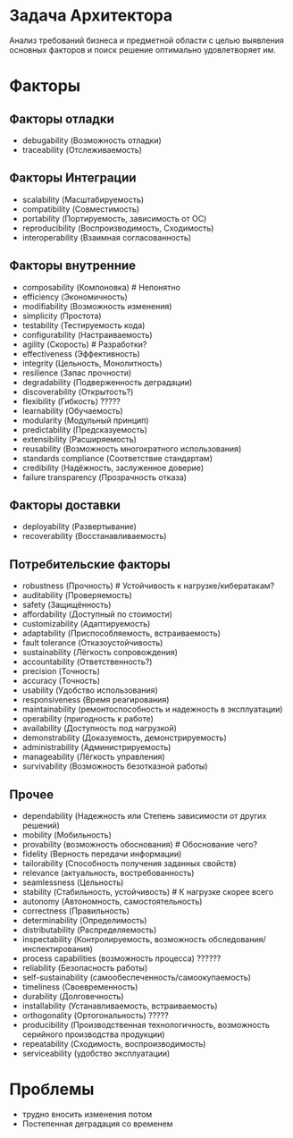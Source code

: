 # Задача Архитектора

Анализ требований бизнеса и предметной области с целью выявления основных факторов и поиск решение оптимально удовлетворяет им.

# Факторы

## Факторы отладки

* debugability (Возможность отладки)
* traceability (Отслеживаемость)


## Факторы Интеграции

* scalability (Масштабируемость)
* compatibility (Совместимость) 
* portability (Портируемость, зависимость от ОС)
* reproducibility (Воспроизводимость, Сходимость)
* interoperability (Взаимная согласованность)

## Факторы внутренние

* composability (Компоновка) # Непонятно
* efficiency (Экономичность)
* modifiability (Возможность изменения) 
* simplicity (Простота)
* testability (Тестируемость кода)
* configurability (Настраиваемость)
* agility (Скорость) # Разработки?
* effectiveness (Эффективность)
* integrity (Цельность, Монолитность)
* resilience (Запас прочности)
* degradability (Подверженность деградации)
* discoverability (Открытость?)
* flexibility (Гибкость) ?????
* learnability (Обучаемость)
* modularity (Модульный принцип)
* predictability (Предсказуемость)
* extensibility (Расширяемость)
* reusability (Возможность многократного использования)
* standards compliance (Соответствие стандартам)
* credibility (Надёжность, заслуженное доверие)
* failure transparency (Прозрачность отказа)

## Факторы доставки

* deployability (Развертывание)
* recoverability (Восстанавливаемость)

## Потребительские факторы

* robustness (Прочность) # Устойчивость к нагрузке/кибератакам?
* auditability (Проверяемость)
* safety (Защищённость)
* affordability (Доступный по стоимости)
* customizability (Адаптируемость)
* adaptability (Приспособляемость, встраиваемость)
* fault tolerance (Отказоустойчивость)
* sustainability (Лёгкость сопровождения)
* accountability (Ответственность?)
* precision (Точность)
* accuracy (Точность)
* usability (Удобство использования)
* responsiveness (Время реагирования)
* maintainability (ремонтоспособность и надежность в эксплуатации)
* operability (пригодность к работе)
* availability (Доступность под нагрузкой)
* demonstrability (Доказуемость, демонстрируемость)
* administrability (Администрируемость)
* manageability (Лёгкость управления)
* survivability (Возможность безотказной работы)

## Прочее

* dependability (Надежность или Степень зависимости от других решений)
* mobility (Мобильность)
* provability (возможность обоснования) # Обоснование чего?
* fidelity (Верность передачи информации)
* tailorability (Способность получения заданных свойств)
* relevance (актуальность, востребованность)
* seamlessness (Цельность)
* stability (Стабильность, устойчивость) # К нагрузке скорее всего 
* autonomy (Автономность, самостоятельность)
* correctness (Правильность)
* determinability (Определимость)
* distributability (Распределяемость)
* inspectability (Контролируемость, возможность обследования/инспектирования)
* process capabilities (возможность процесса) ??????
* reliability (Безопасность работы)
* self-sustainability (самообеспеченность/самоокупаемость)
* timeliness (Своевременность)
* durability (Долговечность)
* installability (Устанавливаемость, встраиваемость)
* orthogonality (Ортогональность) ?????
* producibility (Производственная технологичность, 	возможность серийного производства продукции)
* repeatability (Сходимость, воспроизводимость)
* serviceability (удобство эксплуатации)

# Проблемы

* трудно вносить изменения потом
* Постепенная деградация со временем